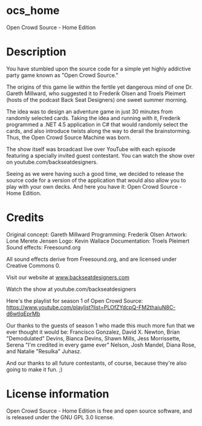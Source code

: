 # ocs_home
Open Crowd Source - Home Edition

Description
===========

You have stumbled upon the source code for a simple yet highly addictive party game known as "Open Crowd Source."

The origins of this game lie within the fertile yet dangerous mind of one Dr. Gareth Millward, who suggested it to Frederik Olsen and Troels Pleimert (hosts of the podcast Back Seat Designers) one sweet summer morning.

The idea was to design an adventure game in just 30 minutes from randomly selected cards. Taking the idea and running with it, Frederik programmed a .NET 4.5 application in C# that would randomly select the cards, and also introduce twists along the way to derail the brainstorming. Thus, the Open Crowd Source Machine was born.

The show itself was broadcast live over YouTube with each episode featuring a specially invited guest contestant. You can watch the show over on youtube.com/backseatdesigners.

Seeing as we were having such a good time, we decided to release the source code for a version of the application that would also allow you to play with your own decks. And here you have it: Open Crowd Source - Home Edition.

Credits
=======

Original concept:    Gareth Millward
Programming:         Frederik Olsen
Artwork:             Lone Merete Jensen
Logo:                Kevin Wallace
Documentation:       Troels Pleimert
Sound effects:       Freesound.org

All sound effects derive from Freesound.org, and are licensed under Creative Commons 0.

Visit our website at www.backseatdesigners.com

Watch the show at youtube.com/backseatdesigners

Here's the playlist for season 1 of Open Crowd Source: https://www.youtube.com/playlist?list=PLOfZYdcpQ-FM2thaiuN8C-d6wtIqEprMb

Our thanks to the guests of season 1 who made this much more fun that we ever thought it would be: Francisco Gonzalez, David X. Newton, Brian "Demodulated" Devins, Bianca Devins, Shawn Mills, Jess Morrissette, Serena "I'm credited in every game ever" Nelson, Josh Mandel, Diana Rose, and Natalie "Resulka" Juhasz.

And our thanks to all future contestants, of course, because they're also going to make it fun. ;)

License information
===================

Open Crowd Source - Home Edition is free and open source software, and is released under the GNU GPL 3.0 license.